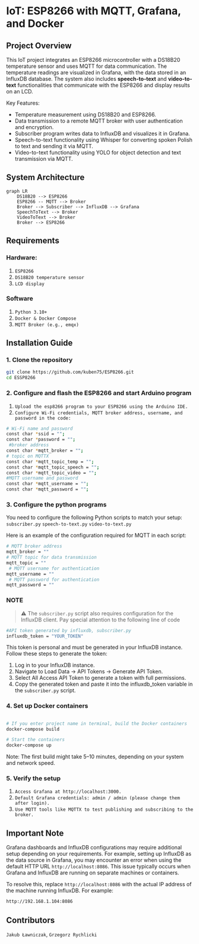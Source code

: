 # IoT: ESP8266 with MQTT, Grafana, and Docker

## Project Overview

This IoT project integrates an ESP8266 microcontroller with a DS18B20 temperature sensor and uses MQTT for data communication. The temperature readings are visualized in Grafana, with the data stored in an InfluxDB database. The system also includes **speech-to-text** and **video-to-text** functionalities that communicate with the ESP8266 and display results on an LCD.

Key Features:
- Temperature measurement using DS18B20 and ESP8266.
- Data transmission to a remote MQTT broker with user authentication and encryption.
- Subscriber program writes data to InfluxDB and visualizes it in Grafana.
- Speech-to-text functionality using Whisper for converting spoken Polish to text and sending it via MQTT.
- Video-to-text functionality using YOLO for object detection and text transmission via MQTT.

## System Architecture

```mermaid
graph LR
    DS18B20 --> ESP8266
    ESP8266 -- MQTT --> Broker
    Broker --> Subscriber --> InfluxDB --> Grafana
    SpeechToText --> Broker
    VideoToText --> Broker
    Broker --> ESP8266
```

## Requirements

### Hardware:

1. `ESP8266`
2. `DS18B20 temperature sensor`
3. `LCD display`

### Software

1. `Python 3.10+`
2. `Docker & Docker Compose`
3. `MQTT Broker (e.g., emqx)`


## Installation Guide

### 1. Clone the repository

```bash
git clone https://github.com/kuben75/ESP8266.git
cd ESSP8266
```

### 2. Configure and flash the ESP8266 and start Arduino program

1. `Upload the esp8266 program to your ESP8266 using the Arduino IDE.`
2. `Configure Wi-Fi credentials, MQTT broker address, username, and password in the code:`

```bash 
# Wi-Fi name and password
const char *ssid = "";           
const char *password = "";  
 #broker address                                    
const char *mqtt_broker = ""; 
# topic on MQTTX
const char *mqtt_topic_temp = "";                     
const char *mqtt_topic_speech = "";                  
const char *mqtt_topic_video = "";  
#MQTT username and password              
const char *mqtt_username = "";                               
const char *mqtt_password = ""; 
```
### 3. Configure the python programs
You need to configure the following Python scripts to match your setup:
`subscriber.py`
`speech-to-text.py`
`video-to-text.py`

Here is an example of the configuration required for MQTT in each script:
```bash
# MQTT broker address
mqtt_broker = ""
# MQTT topic for data transmission
mqtt_topic = ""
 # MQTT username for authentication
mqtt_username = "" 
 # MQTT password for authentication
mqtt_password = ""  
```
###  NOTE
 > ⚠️ The `subscriber.py` script also requires configuration for the InfluxDB client. Pay special attention to the following line of code 

```bash
#API token generated by influxdb, subscriber.py
influxdb_token = "YOUR_TOKEN"
 ```
This token is personal and must be generated in your InfluxDB instance. Follow these steps to generate the token:
1. Log in to your InfluxDB instance.
2. Navigate to Load Data -> API Tokens -> Generate API Token.
3. Select All Access API Token to generate a token with full permissions.
4. Copy the generated token and paste it into the influxdb_token variable in the `subscriber.py` script.

### 4. Set up Docker containers

```bash 

# If you enter project name in terminal, build the Docker containers
docker-compose build

# Start the containers
docker-compose up
```
Note: The first build might take 5–10 minutes, depending on your system and network speed. 

### 5. Verify the setup

1. `Access Grafana at http://localhost:3000.`
2. `Default Grafana credentials: admin / admin (please change them after login).`
3. `Use MQTT tools like MQTTX to test publishing and subscribing to the broker.`
## Important Note
Grafana dashboards and InfluxDB configurations may require additional setup depending on your requirements. For example,  setting up InfluxDB as the data source in Grafana, you may encounter an error when using the default HTTP URL `http://localhost:8086`. This issue typically occurs when Grafana and InfluxDB are running on separate machines or containers.

To resolve this, replace `http://localhost:8086` with the actual IP address of the machine running InfluxDB. For example:
```bash
http://192.168.1.104:8086
```

## Contributors
`Jakub Ławniczak`, `Grzegorz Rychlicki`
